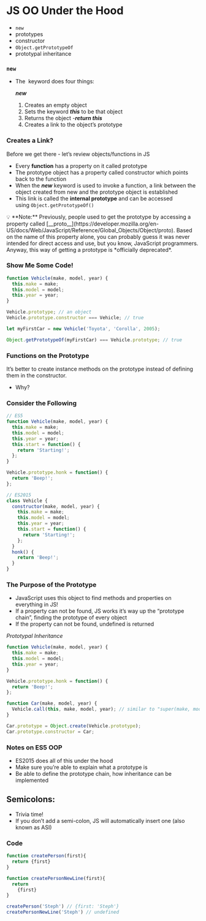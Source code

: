 # JS OO Under the Hood

- `new`
- prototypes
- constructor
- `Object.getPrototypeOf`
- prototypal inheritance

### `new`
- The  keyword does four things:
    
    ***new***
    
    1. Creates an empty object
    2. Sets the keyword ***this*** to be that object
    3. Returns the object -***return this***
    4. Creates a link to the object’s prototype

### Creates a Link?
Before we get there - let’s review objects/functions in JS

- Every **function** has a property on it called prototype
- The prototype object has a property called constructor which points back to the function
- When the ***new*** keyword is used to invoke a function, a link between the object created from new and the prototype object is established
- This link is called the **internal prototype** and can be accessed using `Object.getPrototypeOf()`

<aside>
💡 **Note:** Previously, people used to get the prototype by accessing a property called [__proto__](https://developer.mozilla.org/en-US/docs/Web/JavaScript/Reference/Global_Objects/Object/proto). Based on the name of this property alone, you can probably guess it was never intended for direct access and use, but you know, JavaScript programmers. Anyway, this way of getting a prototype is *officially deprecated*.

</aside>

### Show Me Some Code!

```jsx
function Vehicle(make, model, year) {
  this.make = make;
  this.model = model;
  this.year = year;
}

Vehicle.prototype; // an object
Vehicle.prototype.constructor === Vehicle; // true

let myFirstCar = new Vehicle('Toyota', 'Corolla', 2005);

Object.getPrototypeOf(myFirstCar) === Vehicle.prototype; // true
```

### Functions on the Prototype
It’s better to create instance methods on the prototype instead of defining them in the constructor.

- Why?

### Consider the Following

```jsx
// ES5
function Vehicle(make, model, year) {
  this.make = make;
  this.model = model;
  this.year = year;
  this.start = function() {
    return 'Starting!';
  };
}

Vehicle.prototype.honk = function() {
  return 'Beep!';
};
```

```jsx
// ES2015
class Vehicle {
  constructor(make, model, year) {
    this.make = make;
    this.model = model;
    this.year = year;
    this.start = function() {
      return 'Starting!';
    };
  }
  honk() {
    return 'Beep!';
  }
}
```

### The Purpose of the Prototype
- JavaScript uses this object to find methods and properties on everything in JS!
- If a property can not be found, JS works it’s way up the “prototype chain”, finding the prototype of every object
- If the property can not be found, undefined is returned

_Prototypal Inheritance_
```jsx
function Vehicle(make, model, year) {
  this.make = make;
  this.model = model;
  this.year = year;
}

Vehicle.prototype.honk = function() {
  return 'Beep!';
};

function Car(make, model, year) {
  Vehicle.call(this, make, model, year); // similar to "super(make, model, year)"
}

Car.prototype = Object.create(Vehicle.prototype);
Car.prototype.constructor = Car;
```

### Notes on ES5 OOP
- ES2015 does all of this under the hood
- Make sure you’re able to explain what a prototype is
- Be able to define the prototype chain, how inheritance can be implemented

## Semicolons:

- Trivia time!
- If you don’t add a semi-colon, JS will automatically insert one (also known as ASI)

### Code

```jsx
function createPerson(first){
  return {first}
}

function createPersonNewLine(first){
  return
    {first}
}

createPerson('Steph') // {first: 'Steph'}
createPersonNewLine('Steph') // undefined
```

